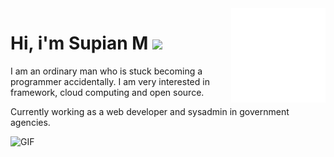 <img align="right" src="assets/programming.gif" width="30%">

# Hi, i'm Supian M <img src="https://media.giphy.com/media/mGcNjsfWAjY5AEZNw6/giphy.gif" width="50">

I am an ordinary man who is stuck becoming a programmer accidentally. I am very interested in framework, cloud computing and open source.

Currently working as a web developer and sysadmin in government agencies.

<img alt="GIF" src="https://github-readme-stats.vercel.app/api?username=supianidz&theme=default&show_icons=true">
